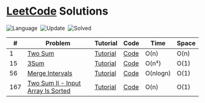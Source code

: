 # [LeetCode](https://leetcode.com/problemset/all/) Solutions

 ![Language](https://img.shields.io/badge/language-C++-orange.svg)&nbsp; ![Update](https://img.shields.io/badge/update-daily-green.svg)&nbsp; ![Solved](https://img.shields.io/badge/Solved-4%20%2F%20500-ff69b4.svg)&nbsp; 



| # | Problem                                           | Tutorial                          | Code                                                                         | Time | Space |
|---|---------------------------------------------------|-----------------------------------|------------------------------------------------------------------------------|------|-------|
| 1 | [Two Sum](https://leetcode.com/problems/two-sum/) | [Tutorial](https://yeasin.tech/?p=252) | [Code](https://github.com/yeasinmollik/LeetCode/blob/main/1-Two%20Sum/1.cpp) | O(n) | O(n)  |
|15| [3Sum](https://leetcode.com/problems/3sum/)| [Tutorial](https://yeasin.tech/?p=303)| [Code](https://github.com/yeasinmollik/LeetCode/blob/main/15.%203Sum/15.cpp) | O(n²) | O(1)|
|56| [Merge Intervals](https://leetcode.com/problems/merge-intervals/)| [Tutorial](https://yeasin.tech/?p=313)| [Code]()|O(nlogn)|O(1)|
|167| [Two Sum II - Input Array Is Sorted](https://leetcode.com/problems/two-sum-ii-input-array-is-sorted/description/)| [Tutorial](https://yeasin.tech/?p=277) |[Code](https://github.com/yeasinmollik/LeetCode/blob/main/%5B167%5D%20Two%20Sum%20II%20-%20Input%20Array%20Is%20Sorted/167.cpp) | O(n) | O(1) |

